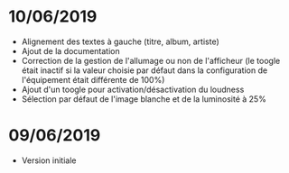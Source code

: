 # 10/06/2019

- Alignement des textes à gauche (titre, album, artiste)
- Ajout de la documentation
- Correction de la gestion de l'allumage ou non de l'afficheur (le toogle était inactif si la valeur choisie par défaut dans la configuration de l'équipement était différente de 100%)
- Ajout d'un toogle pour activation/désactivation du loudness
- Sélection par défaut de l'image blanche et de la luminosité à 25%

# 09/06/2019

- Version initiale
